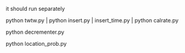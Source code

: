 it should run separately

python twtw.py | python insert.py | insert_time.py | python calrate.py

python decrementer.py

python location_prob.py
